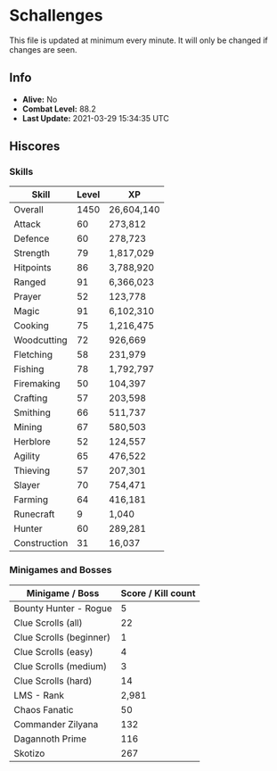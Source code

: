 # Schallenges

This file is updated at minimum every minute. It will only be changed if changes are seen.

## Info

 - **Alive:** No
 - **Combat Level:** 88.2
 - **Last Update:** 2021-03-29 15:34:35 UTC

## Hiscores

### Skills

| Skill | Level | XP |
|--|--|--|
| Overall | 1450 | 26,604,140 |
| Attack | 60 | 273,812 |
| Defence | 60 | 278,723 |
| Strength | 79 | 1,817,029 |
| Hitpoints | 86 | 3,788,920 |
| Ranged | 91 | 6,366,023 |
| Prayer | 52 | 123,778 |
| Magic | 91 | 6,102,310 |
| Cooking | 75 | 1,216,475 |
| Woodcutting | 72 | 926,669 |
| Fletching | 58 | 231,979 |
| Fishing | 78 | 1,792,797 |
| Firemaking | 50 | 104,397 |
| Crafting | 57 | 203,598 |
| Smithing | 66 | 511,737 |
| Mining | 67 | 580,503 |
| Herblore | 52 | 124,557 |
| Agility | 65 | 476,522 |
| Thieving | 57 | 207,301 |
| Slayer | 70 | 754,471 |
| Farming | 64 | 416,181 |
| Runecraft | 9 | 1,040 |
| Hunter | 60 | 289,281 |
| Construction | 31 | 16,037 |

### Minigames and Bosses

| Minigame / Boss | Score / Kill count |
|--|--|
| Bounty Hunter - Rogue | 5 |
| Clue Scrolls (all) | 22 |
| Clue Scrolls (beginner) | 1 |
| Clue Scrolls (easy) | 4 |
| Clue Scrolls (medium) | 3 |
| Clue Scrolls (hard) | 14 |
| LMS - Rank | 2,981 |
| Chaos Fanatic | 50 |
| Commander Zilyana | 132 |
| Dagannoth Prime | 116 |
| Skotizo | 267 |
